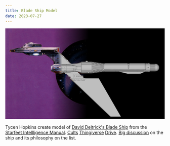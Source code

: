```yaml
---
title: Blade Ship Model
date: 2023-07-27
---
```

![Dixie Gambit](/images/BladeShip.png)

Tycen Hopkins create model of [David Deitrick's Blade Ship](https://davidr3deitrick.wordpress.com/2019/02/07/bladeship-model/) from the [Starfeet Intellligence Manual](https://davidr3deitrick.wordpress.com/2014/08/05/fasa-starfleet-intelligence-command-manual/). [Cults](https://cults3d.com/en/3d-model/game/fasa-starfleet-intelligence-ship-bladeship) [Thingiverse](https://www.thingiverse.com/thing:6142443) [Drive](https://drive.google.com/drive/folders/1wi7NCdC8uOfNfRkNqp9nRhg5MfmAQTFJ?usp=drive_link). [Big discussion](https://thefasastartrekuniversee-group.groups.io/g/MorenaShipyards/topic/100190011#10510) on the ship and its philosophy on the list.
